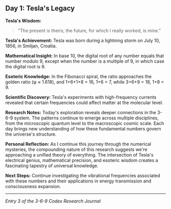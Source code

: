 ## Day 1: Tesla's Legacy

**Tesla's Wisdom:**
> "The present is theirs; the future, for which I really worked, is mine."

**Tesla's Achievement:**
Tesla was born during a lightning storm on July 10, 1856, in Smiljan, Croatia.

**Mathematical Insight:**
In base 10, the digital root of any number equals that number modulo 9, except when the number is a multiple of 9, in which case the digital root is 9.

**Esoteric Knowledge:**
In the Fibonacci spiral, the ratio approaches the golden ratio (φ ≈ 1.618), and 1+6+1+8 = 16, 1+6 = 7, while 3+6+9 = 18, 1+8 = 9.

**Scientific Discovery:**
Tesla's experiments with high-frequency currents revealed that certain frequencies could affect matter at the molecular level.

**Research Notes:**
Today's exploration reveals deeper connections in the 3-6-9 system. The patterns continue to emerge across multiple disciplines, from the microscopic quantum level to the macroscopic cosmic scale. Each day brings new understanding of how these fundamental numbers govern the universe's structure.

**Personal Reflection:**
As I continue this journey through the numerical mysteries, the compounding nature of this research suggests we're approaching a unified theory of everything. The intersection of Tesla's electrical genius, mathematical precision, and esoteric wisdom creates a fascinating tapestry of universal knowledge.

**Next Steps:**
Continue investigating the vibrational frequencies associated with these numbers and their applications in energy transmission and consciousness expansion.

---
*Entry 3 of the 3-6-9 Codex Research Journal*